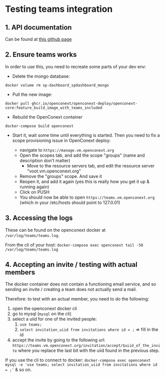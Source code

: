 # Testing teams integration

## 1. API documentation

Can be found at [this github page](https://github.com/OpenConext/OpenConext-Teams-NG/wiki)

## 2. Ensure teams works

In order to use this, you need to recreate some parts of your dev env:

- Delete the mongo database:

`docker volume rm sp-dashboard_spdashboard_mongo`

- Pull the new image:

`docker pull ghcr.io/openconext/openconext-deploy/openconext-core:feature_build_image_with_teams_included`

- Rebuild the OpenConext container

`docker-compose build openconext`

- Start it, wait some time until everything is started. Then you need to fix a scope provisioning issue in OpenConext deploy:

    - navigate to `https://manage.vm.openconext.org`
    - Open the scopes tab, and add the scope "groups" (name and description don't matter)
        - Move to the resource servers tab, and edit the resource server "voot.vm.openconext.org"
    - Remove the "groups" scope. And save it
    - Reopen it, and add it again (yes this is really how you get it up & running again)
    - Click on PUSH
    - You should now be able to open `https://teams.vm.openconext.org` (which in your /etc/hosts should point to 127.0.01)

## 3. Accessing the logs

These can be found on the openconext docker at `/var/log/teams/teams.log`.

From the cli of your host: `docker-compose exec openconext tail -50  /var/log/teams/teams.log`

## 4. Accepting an invite / testing with actual members

The docker container does not contain a functioning email service, and so sending an invite / creating a team does not actually send a mail.

Therefore: to test with an actual member, you need to do the following:
1. open the openconext docker cli
2. go to mysql (`mysql` on the cli)
3. select a uiid for one of the invited people: 
   1. `use teams;`
   2. `select invitation_uiid from invitations where id = ;` => fill in the id
4. accept the invite by going to the following url: `https://teams.vm.openconext.org/invitation/accept/$uiid_of_the_invite` where you replace the last bit with the uiid found in the previous step.

If you use the cli to connect to docker: `docker-compose exec openconext mysql -e 'use teams; select invitation_uiid from invitations where id = ;'` & so on.
